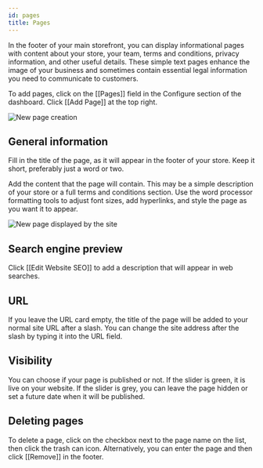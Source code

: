 ```yaml
---
id: pages
title: Pages
---
```


In the footer of your main storefront, you can display informational pages with content about your store, your team, terms and conditions, privacy information, and other useful details. These simple text pages enhance the image of your business and sometimes contain essential legal information you need to communicate to customers.

To add pages, click on the [[Pages]] field in the Configure section of the dashboard. 
Click [[Add&nbsp;Page]] at the top right.

![New page creation](assets/dashboard-config/18.png)


## General information

Fill in the title of the page, as it will appear in the footer of your store. Keep it short, preferably just a word or two. 

Add the content that the page will contain. This may be a simple description of your store or a full terms and conditions section. Use the word processor formatting tools to adjust font sizes, add hyperlinks, and style the page as you want it to appear.

![New page displayed by the site](assets/dashboard-config/19.png)


## Search engine preview

Click [[Edit&nbsp;Website&nbsp;SEO]] to add a description that will appear in web searches.


## URL

If you leave the URL card empty, the title of the page will be added to your normal site URL after a slash. You can change the site address after the slash by typing it into the URL field.


## Visibility

You can choose if your page is published or not. If the slider is green, it is live on your website. If the slider is grey, you can leave the page hidden or set a future date when it will be published.


## Deleting pages

To delete a page, click on the checkbox next to the page name on the list, then click the trash can icon. Alternatively, you can enter the page and then click [[Remove]] in the footer.

